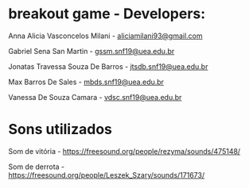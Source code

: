 # breakout game - Developers:

Anna Alicia Vasconcelos Milani - aliciamilani93@gmail.com

Gabriel Sena San Martin - gssm.snf19@uea.edu.br

Jonatas Travessa Souza De Barros - jtsdb.snf19@uea.edu.br

Max Barros De Sales - mbds.snf19@uea.edu.br

Vanessa De Souza Camara - vdsc.snf19@uea.edu.br

# Sons utilizados

Som de vitória - https://freesound.org/people/rezyma/sounds/475148/

Som de derrota - https://freesound.org/people/Leszek_Szary/sounds/171673/